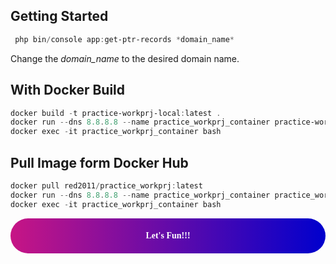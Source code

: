 ## Getting Started
```PowerShell
 php bin/console app:get-ptr-records *domain_name*
```


Change the *domain_name* to the desired domain name.

## With Docker Build
```Powershell
docker build -t practice-workprj-local:latest .
docker run --dns 8.8.8.8 --name practice_workprj_container practice-workprj-local
docker exec -it practice_workprj_container bash
```

## Pull Image form Docker Hub
```Powershell
docker pull red2011/practice_workprj:latest
docker run --dns 8.8.8.8 --name practice_workprj_container practice_workprj 
docker exec -it practice_workprj_container bash
```

<div style="background: linear-gradient(to right, mediumvioletred, mediumblue); padding: 20px;  text-align: center; font-family: 'Pacifico', cursive; border-radius: 60px;">
    <span style="color: White;"><strong>Let's Fun!!!</strong></span>
</div>
